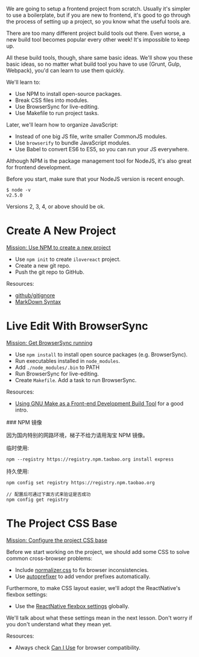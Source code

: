 We are going to setup a frontend project from scratch. Usually it's simpler to use a boilerplate, but if you are new to frontend, it's good to go through the process of setting up a project, so you know what the useful tools are.

There are too many different project build tools out there. Even worse, a new build tool becomes popular every other week! It's impossible to keep up.

All these build tools, though, share same basic ideas. We'll show you these basic ideas, so no matter what build tool you have to use (Grunt, Gulp, Webpack), you'd can learn to use them quickly.

We'll learn to:

+ Use NPM to install open-source packages.
+ Break CSS files into modules.
+ Use BrowserSync for live-editing.
+ Use Makefile to run project tasks.

Later, we'll learn how to organize JavaScript:

+ Instead of one big JS file, write smaller CommonJS modules.
+ Use `browserify` to bundle JavaScript modules.
+ Use Babel to convert ES6 to ES5, so you can run your JS everywhere.

Although NPM is the package management tool for NodeJS, it's also great for frontend development.

Before you start, make sure that your NodeJS version is recent enough.

```
$ node -v
v2.5.0
```
Versions 2, 3, 4, or above should be ok.

# Create A New Project

[Mission: Use NPM to create a new project](init)

+ Use `npm init` to create `ilovereact` project.
+ Create a new git repo.
+ Push the git repo to GitHub.

Resources:

+ [github/gitignore](https://github.com/github/gitignore)
+ [MarkDown Syntax](https://github.com/adam-p/markdown-here/wiki/Markdown-Cheatsheet)

# Live Edit With BrowserSync

[Mission: Get BrowserSync running](live-edit)

+ Use `npm install` to install open source packages (e.g. BrowserSync).
+ Run executables installed in `node_modules`.
+ Add `./node_modules/.bin` to PATH
+ Run BrowserSync for live-editing.
+ Create `Makefile`. Add a task to run BrowserSync.

Resources:

+ [Using GNU Make as a Front-end Development Build Tool](http://www.sitepoint.com/using-gnu-make-front-end-development-build-tool/) for a good intro.

<zh>
### NPM 镜像

因为国内特别的网路环境，梯子不给力请用淘宝 NPM 镜像。

临时使用:

```
npm --registry https://registry.npm.taobao.org install express
```

持久使用:

```
npm config set registry https://registry.npm.taobao.org

// 配置后可通过下面方式来验证是否成功
npm config get registry
```
</zh>

# The Project CSS Base

[Mission: Configure the project CSS base](css-base)

Before we start working on the project, we should add some CSS to solve common cross-browser problems:

+ Include [normalizer.css](http://necolas.github.io/normalize.css) to fix browser inconsistencies.
+ Use [autoprefixer](https://github.com/postcss/autoprefixer) to add vendor prefixes automatically.

Furthermore, to make CSS layout easier, we'll adopt the ReactNative's flexbox settings:

+ Use the [ReactNative flexbox settings](https://github.com/facebook/css-layout#default-values) globally.

We'll talk about what these settings mean in the next lesson. Don't worry if you don't understand what they mean yet.

Resources:

+ Always check [Can I Use](http://caniuse.com) for browser compatibility.
